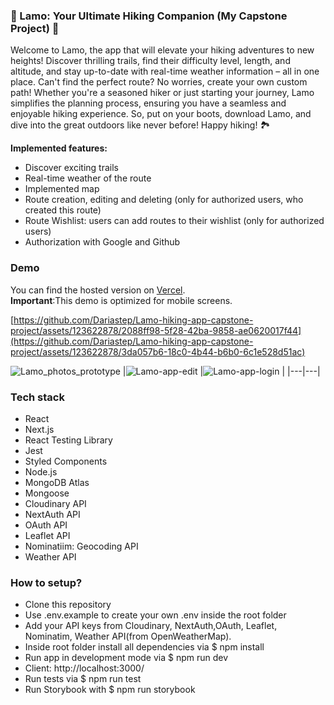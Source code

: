 ### 🥾 Lamo: Your Ultimate Hiking Companion (My Capstone Project) 🥾

Welcome to Lamo, the app that will elevate your hiking adventures to new heights! Discover thrilling trails, find their difficulty level, length, and altitude, and stay up-to-date with real-time weather information – all in one place. Can't find the perfect route? No worries, create your own custom path! Whether you're a seasoned hiker or just starting your journey, Lamo simplifies the planning process, ensuring you have a seamless and enjoyable hiking experience. So, put on your boots, download Lamo, and dive into the great outdoors like never before! Happy hiking! 🏞️

**Implemented features:**
- Discover exciting trails
- Real-time weather of the route
- Implemented map
- Route creation, editing and deleting (only for authorized users, who created this route)
- Route Wishlist: users can add routes to their wishlist (only for authorized users)
- Authorization with Google and Github
  
### Demo
 You can find the hosted version on [Vercel](https://lamo-hiking-app.vercel.app).<br>
**Important**:This demo is optimized for mobile screens.

[https://github.com/Dariastep/Lamo-hiking-app-capstone-project/assets/123622878/2088ff98-5f28-42ba-9858-ae0620017f44](https://github.com/Dariastep/Lamo-hiking-app-capstone-project/assets/123622878/3da057b6-18c0-4b44-b6b0-6c1e528d51ac)

![Lamo_photos_prototype](https://github.com/Dariastep/Lamo-hiking-app-capstone-project/assets/123622878/a15b4763-9104-49e9-8fbc-06dc3a33f1d9)
|![Lamo-app-edit](https://github.com/Dariastep/Lamo-hiking-app-capstone-project/assets/123622878/72beaae6-26c8-4459-8725-c10ac81564c8) |![Lamo-app-login](https://github.com/Dariastep/Lamo-hiking-app-capstone-project/assets/123622878/52c363e9-73a4-4717-989d-af518ed5c3d3) |
|---|---|

### Tech stack
- React
- Next.js
- React Testing Library
- Jest
- Styled Components
- Node.js
- MongoDB Atlas
- Mongoose
- Cloudinary API
- NextAuth API
- OAuth API
- Leaflet API
- Nominatiim: Geocoding API
- Weather API
  
### How to setup?

- Clone this repository
- Use .env.example to create your own .env inside the root folder
- Add your API keys from Cloudinary, NextAuth,OAuth, Leaflet, Nominatim, Weather API(from OpenWeatherMap).
- Inside root folder install all dependencies via $ npm install
- Run app in development mode via $ npm run dev
- Client: http://localhost:3000/
- Run tests via $ npm run test
- Run Storybook with $ npm run storybook

